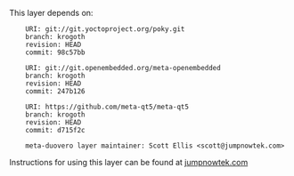 This layer depends on:

        URI: git://git.yoctoproject.org/poky.git
        branch: krogoth 
        revision: HEAD
        commit: 98c57bb

        URI: git://git.openembedded.org/meta-openembedded
        branch: krogoth 
        revision: HEAD
        commit: 247b126

        URI: https://github.com/meta-qt5/meta-qt5
        branch: krogoth
        revision: HEAD
        commit: d715f2c

        meta-duovero layer maintainer: Scott Ellis <scott@jumpnowtek.com>

Instructions for using this layer can be found at [jumpnowtek.com][duovero-yocto-build]

[duovero-yocto-build]: http://www.jumpnowtek.com/yocto/Duovero-Systems-with-Yocto.html
